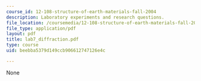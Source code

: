 ```yaml
---
course_id: 12-108-structure-of-earth-materials-fall-2004
description: Laboratory experiments and research questions.
file_location: /coursemedia/12-108-structure-of-earth-materials-fall-2004/beebba5379d149ccb906612747126e4c_lab7_diffraction.pdf
file_type: application/pdf
layout: pdf
title: lab7_diffraction.pdf
type: course
uid: beebba5379d149ccb906612747126e4c

---
```

None